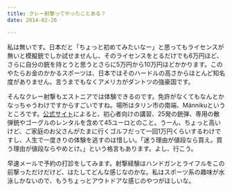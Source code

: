 ```yaml
---
title: クレー射撃ってやったことある？
date: 2014-02-26

---
```


私は無いです。日本だと「ちょっと初めてみたいなー」と思ってもライセンスが無いと模擬銃でしか試せませんし、そのライセンスをとるだけでも6万円ほど、さらに自分の銃を持とうと思うとさらに5万円から10万円ほどかかります。このやたらお金のかかるスポーツは、日本ではそのハードルの高さからほとんど知名度がありません。言うまでもなくアメリカがダントツの強豪国です。

そんなクレー射撃もエストニアでは体験できるのです。免許がなくてもなんとかなっちゃうわけですからすごいですね。場所はタリン市の南端、Männikuというところです。[公式サイト](http://www.tiir.ee/#!pricelist/c2x)によると、初心者向けの講習、25発の銃弾、専用の散弾銃やゴーグルのレンタルを含めて45ユーロとのこと。うーん、ちょっと高いけど、ご家庭のお父さんがたまに行くゴルフだって一回1万円くらいするわけですし、人生で一度きりの体験を逃すのは惜しい。「迷う理由が値段なら買え。買う理由が値段ならやめとけ。」という格言もあります。よし、行こう。

早速メールで予約の打診をしてみます。射撃経験はハンドガンとライフルをこの前撃っただけだけど、はたしてどんな感じなのかな。私はスポーツ系の趣味が水泳しかないので、もうちょっとアウトドアな感じのやつがほしいな。
